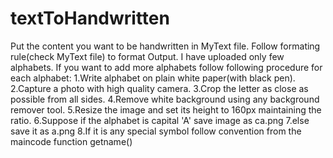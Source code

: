 # textToHandwritten
Put the content you want to be handwritten in MyText file.
Follow formating  rule(check MyText file) to format Output.
I have uploaded only few alphabets.
If you want to add more alphabets follow following procedure for each alphabet:
    1.Write alphabet on plain white paper(with black pen).
    2.Capture a photo with high quality camera.
    3.Crop the letter as close as possible from all sides.
    4.Remove white background using any background remover tool.
    5.Resize the image and set its height to 160px maintaining the ratio.
    6.Suppose if the alphabet is capital 'A' save image as ca.png
    7.else save it as a.png
    8.If it is any special symbol follow convention from the maincode function getname()
